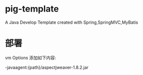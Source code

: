 # pig-template
A Java Develop Template created with Spring,SpringMVC,MyBatis

# 部署

vm Options 添加如下内容:

-javaagent:{path}/aspectjweaver-1.8.2.jar
